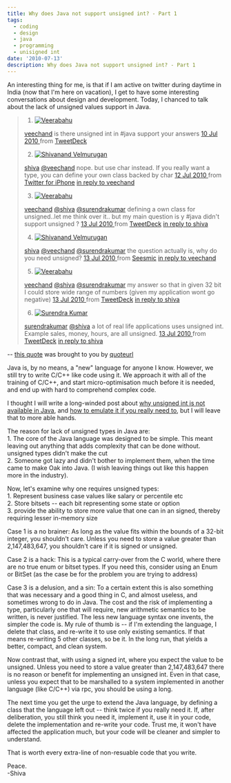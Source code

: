 ```yaml
---
title: Why does Java not support unsigned int? - Part 1
tags:
  - coding
  - design
  - java
  - programming
  - unisigned int
date: '2010-07-13'
description: Why does Java not support unsigned int? - Part 1
---
```


An interesting thing for me, is that if I am active on twitter during daytime in India (now that I'm here on vacation), I get to have some interesting conversations about design and development. Today, I chanced to talk about the lack of unsigned values support in Java. 

  
> 1. [![Veerabahu](/images/twitterProfilePhoto_normal.jpg)][0] 
> 
> [veechand][1] is there unsigned int in \#java support your answers [10 Jul 2010 ][2] from [TweetDeck][3] 
> 
> 2. [![Shivanand Velmurugan](/images/twitterProfilePhoto_normal.jpg)][4] 
> 
> [shiva][5] [@veechand][0] nope. but use char instead. If you really want a type, you can define your own class backed by char [12 Jul 2010 ][6] from [Twitter for iPhone][7] [in reply to veechand][2] 
> 
> 3. [![Veerabahu](/images/twitterProfilePhoto_normal.jpg)][0] 
> 
> [veechand][1] [@shiva][4] [@surendrakumar][8] defining a own class for unsigned..let me think over it.. but my main question is y \#java didn't support unsigned ? [13 Jul 2010 ][9] from [TweetDeck][3] [in reply to shiva][6] 
> 
> 4. [![Shivanand Velmurugan](/images/twitterProfilePhoto_normal.jpg)][4] 
> 
> [shiva][5] [@veechand][0] [@surendrakumar][8] the question actually is, why do you need unsigned? [13 Jul 2010 ][10] from [Seesmic][11] [in reply to veechand][9] 
> 
> 5. [![Veerabahu](/images/twitterProfilePhoto_normal.jpg)][0] 
> 
> [veechand][1] [@shiva][4] [@surendrakumar][8] my answer so that in given 32 bit I could store wide range of numbers (given my application wont go negative) [13 Jul 2010 ][12] from [TweetDeck][3] [in reply to shiva][10] 
> 
> 6. [![Surendra Kumar](/images/me_normal.PNG)][8] 
> 
> [surendrakumar][13] [@shiva][4] a lot of real life applications uses unsigned int. Example sales, money, hours, are all unsigned. [13 Jul 2010 ][14] from [TweetDeck][3] [in reply to shiva][10] 
> 
> 

-- [this quote][15] was brought to you by [quoteurl][16]   

Java is, by no means, a "new" language for anyone I know. However, we still try to write C/C++ like code using it. We approach it with all of the training of C/C++, and start micro-optimisation much before it is needed, and end up with hard to comprehend complex code.

I thought I will write a long-winded post about [why unsigned int is not available in Java][17], and [how to emulate it if you really need to][18], but I will leave that to more able hands.

The reason for lack of unsigned types in Java are:  
1\. The core of the Java language was designed to be simple. This meant leaving out anything that adds complexity that can be done without. unsigned types didn't make the cut  
2\. Someone got lazy and didn't bother to implement them, when the time came to make Oak into Java. (I wish leaving things out like this happen more in the industry).

Now, let's examine why one requires unsigned types:  
1\. Represent business case values like salary or percentile etc  
2\. Store bitsets -- each bit representing some state or option  
3\. provide the ability to store more value that one can in an signed, thereby requiring lesser in-memory size

Case 1 is a no brainer: As long as the value fits within the bounds of a 32-bit integer, you shouldn't care. Unless you need to store a value greater than 2,147,483,647, you shouldn't care if it is signed or unsigned.

Case 2 is a hack: This is a typical carry-over from the C world, where there are no true enum or bitset types. If you need this, consider using an Enum or BitSet (as the case be for the problem you are trying to address)

Case 3 is a delusion, and a sin: To a certain extent this is also something that was necessary and a good thing in C, and almost useless, and sometimes wrong to do in Java. The cost and the risk of implementing a type, particularly one that will require, new arithmetic semantics to be written, is never justified. The less new language syntax one invents, the simpler the code is. My rule of thumb is -- if I'm extending the language, I delete that class, and re-write it to use only existing semantics. If that means re-writing 5 other classes, so be it. In the long run, that yields a better, compact, and clean system.

Now contrast that, with using a signed int, where you expect the value to be unsigned. Unless you need to store a value greater than 2,147,483,647 there is no reason or benefit for implementing an unsigned int. Even in that case, unless you expect that to be marshalled to a system implemented in another language (like C/C++) via rpc, you should be using a long.

The next time you get the urge to extend the Java language, by defining a class that the language left out -- think twice if you really need it. If, after deliberation, you still think you need it, implement it, use it in your code, delete the implementation and re-write your code. Trust me, it won't have affected the application much, but your code will be cleaner and simpler to understand. 

That is worth every extra-line of non-resuable code that you write.

Peace.  
-Shiva


[0]: http://twitter.com/veechand
[1]: http://twitter.com/veechand "Veerabahu"
[2]: http://twitter.com/veechand/status/18214701290
[3]: http://www.tweetdeck.com
[4]: http://twitter.com/shiva
[5]: http://twitter.com/shiva "Shivanand Velmurugan"
[6]: http://twitter.com/shiva/status/18326785358
[7]: http://itunes.apple.com/app/twitter/id333903271?mt=8
[8]: http://twitter.com/surendrakumar
[9]: http://twitter.com/veechand/status/18418050957
[10]: http://twitter.com/shiva/status/18418774323
[11]: http://www.seesmic.com/
[12]: http://twitter.com/veechand/status/18418869318
[13]: http://twitter.com/surendrakumar "Surendra Kumar"
[14]: http://twitter.com/surendrakumar/status/18423069087
[15]: http://www.quoteurl.com/2bgmt
[16]: http://www.quoteurl.com
[17]: http://darksleep.com/player/JavaAndUnsignedTypes.html#why_no_unsigned_types
[18]: http://www.javamex.com/java_equivalents/unsigned.shtml